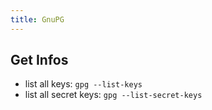 ```yaml
---
title: GnuPG
---
```


## Get Infos
- list all keys: `gpg --list-keys`
- list all secret keys: `gpg --list-secret-keys`
